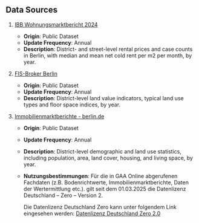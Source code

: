 ## Data Sources

1. [IBB Wohnungsmarktbericht 2024](https://www.ibb.de/de/ueber-uns/publikationen/wohnungsmarktbericht/2024.html)
    - **Origin**: Public Dataset
    - **Update Frequency**: Annual
    - **Description**: District- and street-level rental prices and case counts in Berlin, with median and mean net cold rent per m2 per month, by year.

2. [FIS-Broker Berlin](https://fbinter.stadt-berlin.de/fb/index.jsp)
    - **Origin**: Public Dataset
    - **Update Frequency**: Annual
    - **Description**: District-level land value indicators, typical land use types and floor space indices, by year.

3. [Immobilienmarktberichte - berlin.de](https://www.berlin.de/gutachterausschuss/marktinformationen/marktanalyse/artikel.175633.php)
    - **Origin**: Public Dataset
    - **Update Frequency**: Annual
    - **Description**: District-level demographic and land use statistics, including population, area, land cover, housing, and living space, by year.
    - **Nutzungsbestimmungen**:
        Für die in GAA Online abgerufenen Fachdaten (z.B. Bodenrichtwerte, Immobilienmarktberichte, Daten der Wertermittlung etc.). gilt seit dem 01.03.2025 die Datenlizenz Deutschland – Zero – Version 2.
        
        Die Datenlizenz Deutschland Zero kann unter folgendem Link eingesehen werden:
        [Datenlizenz Deutschland Zero 2.0](https://www.govdata.de/dl-de/zero-2-0)